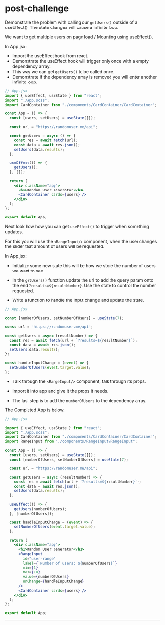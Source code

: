 # post-challenge

Demonstrate the problem with calling our `getUsers()` outside of a useEffect().
The state changes will cause a infinite loop.

We want to get multiple users on page load / Mounting using useEffect().

In App.jsx:

- Import the useEffect hook from react.
- Demonstrate the useEffect hook will trigger only once with a empty dependency array.
- This way we can get `getUsers()` to be called once.
- Demonstrate if the dependency array is removed you will enter another infinite loop.

```jsx
// App.jsx
import { useEffect, useState } from "react";
import "./App.scss";
import CardContainer from "./components/CardContainer/CardContainer";

const App = () => {
  const [users, setUsers] = useState([]);

  const url = "https://randomuser.me/api";

  const getUsers = async () => {
    const res = await fetch(url);
    const data = await res.json();
    setUsers(data.results);
  };

  useEffect(() => {
    getUsers();
  }, []);

  return (
    <div className="app">
      <h1>Random User Generator</h1>
      <CardContainer cards={users} />
    </div>
  );
};

export default App;
```

Next look how how you can get `useEffect()` to trigger when something updates.

For this you will use the `<RangeInput/>` component, when the user changes the slider that amount of users will be requested.

In App.jsx:

- Initialize some new state this will be how we store the number of users we want to see.

- In the `getUsers()` function update the url to add the query param onto the end `?results=${resultNumber}`. Use the state to control the number requested.

- Write a function to handle the input change and update the state.

```jsx
// App.jsx

const [numberOfUsers, setNumberOfUsers] = useState(7);

const url = "https://randomuser.me/api";

const getUsers = async (resultNumber) => {
  const res = await fetch(url + `?results=${resultNumber}`);
  const data = await res.json();
  setUsers(data.results);
};

const handleInputChange = (event) => {
  setNumberOfUsers(event.target.value);
};
```

- Talk through the `<RangeInput/>` component, talk through its props.

- Import it into app and give it the props it needs.

- The last step is to add the `numberOfUsers` to the dependency array.

The Completed App is below.

```jsx
// App.jsx

import { useEffect, useState } from "react";
import "./App.scss";
import CardContainer from "./components/CardContainer/CardContainer";
import RangeInput from "./components/RangeInput/RangeInput";

const App = () => {
  const [users, setUsers] = useState([]);
  const [numberOfUsers, setNumberOfUsers] = useState(7);

  const url = "https://randomuser.me/api";

  const getUsers = async (resultNumber) => {
    const res = await fetch(url + `?results=${resultNumber}`);
    const data = await res.json();
    setUsers(data.results);
  };

  useEffect(() => {
    getUsers(numberOfUsers);
  }, [numberOfUsers]);

  const handleInputChange = (event) => {
    setNumberOfUsers(event.target.value);
  };

  return (
    <div className="app">
      <h1>Random User Generator</h1>
      <RangeInput
        id="user-range"
        label={`Number of users: ${numberOfUsers}`}
        min={1}
        max={10}
        value={numberOfUsers}
        onChange={handleInputChange}
      />
      <CardContainer cards={users} />
    </div>
  );
};

export default App;
```

---
